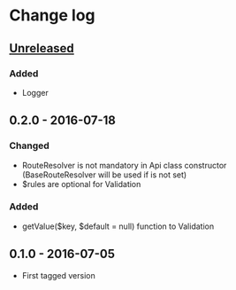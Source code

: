 # Change log

## [Unreleased][unreleased]

### Added
- Logger

## 0.2.0 - 2016-07-18
### Changed
- RouteResolver is not mandatory in Api class constructor (BaseRouteResolver will be used if is not set)
- $rules are optional for Validation

### Added
- getValue($key, $default = null) function to Validation

## 0.1.0 - 2016-07-05
- First tagged version

[unreleased]: https://github.com/ricco24/api-nette/compare/0.1.0...HEAD